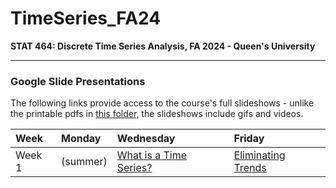 # TimeSeries_FA24
**STAT 464: Discrete Time Series Analysis, FA 2024 - Queen's University**

---

### Google Slide Presentations

The following links provide access to the course's full slideshows - 
unlike the printable pdfs in [this folder,](https://github.com/skyepaphora/TimeSeries_FA24/tree/main/Printable_Slides) 
the slideshows include gifs and videos.

| Week   | Monday    | Wednesday | Friday    |
|:-------|:----------|:----------|:----------|
| Week 1 | (summer)  | [What is a Time Series?](https://docs.google.com/presentation/d/1g-OGQTh_g2aNg0lSEX-dvQVbnzPqPLODM2g6LH18bW4/edit?usp=sharing) | [Eliminating Trends](https://docs.google.com/presentation/d/1FGfncxANPGrMabziSMltRtQReDQqf7V8f-vRPyC1R4M/edit?usp=sharing) | 